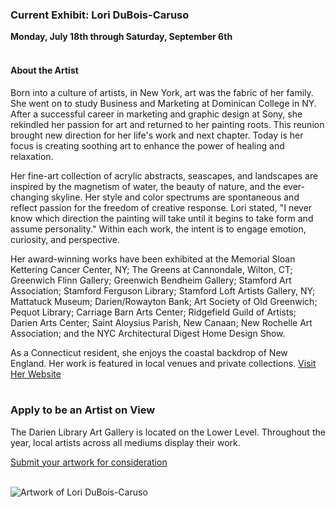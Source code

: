 <div class="row">
<div class="col-md-8">

### Current Exhibit: Lori DuBois-Caruso

**Monday, July 18th through Saturday, September 6th**
<br />
<br />

#### About the Artist
Born into a culture of artists, in New York, art was the fabric of her family. She went on to study Business and Marketing at Dominican College in NY. After a successful career in marketing and graphic design at Sony, she rekindled her passion for art and returned to her painting roots. This reunion brought new direction for her life's work and next chapter. Today is her focus is creating soothing art to enhance the power of healing and relaxation. 

Her fine-art collection of acrylic abstracts, seascapes, and landscapes are inspired by the magnetism of water, the beauty of nature, and the ever-changing skyline. Her style and color spectrums are spontaneous and reflect passion for the freedom of creative response. Lori stated, "I never know which direction the painting will take until it begins to take form and assume personality." Within each work, the intent is to engage emotion, curiosity, and perspective.

Her award-winning works have been exhibited at the Memorial Sloan Kettering Cancer Center, NY; The Greens at Cannondale, Wilton, CT; Greenwich Flinn Gallery; Greenwich Bendheim Gallery; Stamford Art Association; Stamford Ferguson Library; Stamford Loft Artists Gallery, NY; Mattatuck Museum; Darien/Rowayton Bank; Art Society of Old Greenwich; Pequot Library; Carriage Barn Arts Center; Ridgefield Guild of Artists; Darien Arts Center; Saint Aloysius Parish, New Canaan; New Rochelle Art Association; and the NYC Architectural Digest Home Design Show.

As a Connecticut resident, she enjoys the coastal backdrop of New England. Her work is featured in local venues and private collections. [Visit Her Website](http://www.camelotart.com "Visit Her Website")
<br />
<br />

### Apply to be an Artist on View 
The Darien Library Art Gallery is located on the Lower Level. Throughout the year, local artists across all mediums display their work. 

[Submit your artwork for consideration](/art-on-view-submission "Submit your artwork for consideration")
<br />
<br />

</div>
<div class="col-md-4">

<img class="img-responsive center-block" src="/uploads/departments/art_on_view/lori_duBois-Caruso_art.jpg" alt="Artwork of Lori DuBois-Caruso" />

</div>
</div>